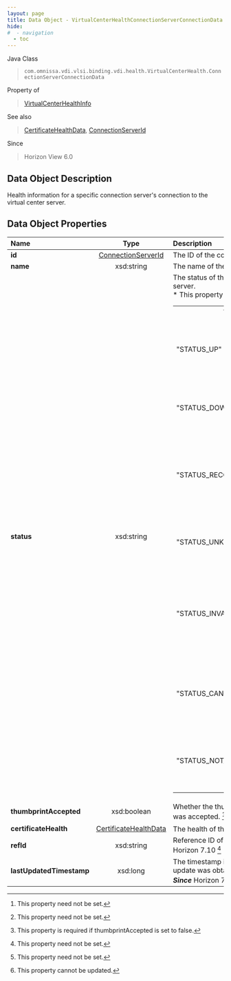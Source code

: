 ```yaml
---
layout: page
title: Data Object - VirtualCenterHealthConnectionServerConnectionData
hide:
#  - navigation
  - toc
---
```






Java Class
> `com.omnissa.vdi.vlsi.binding.vdi.health.VirtualCenterHealth.ConnectionServerConnectionData`

Property of
> [VirtualCenterHealthInfo](vdi.health.VirtualCenterHealth.VirtualCenterHealthInfo.md#field_detail)

See also
> [CertificateHealthData](vdi.health.CertificateHealthData.md), [ConnectionServerId](vdi.entity.ConnectionServerId.md)

Since
> Horizon View 6.0


## Data Object Description

Health information for a specific connection server's connection to the virtual center server.

## Data Object Properties

 Name | Type | Description
:---|:---:|:---
**id**| [ConnectionServerId](vdi.entity.ConnectionServerId.md)|  The ID of the connection server.
**name**|  xsd:string|  The name of the Connection Server.
**status**|  xsd:string|  The status of the connection to the Virtual Center server.<br>* This property will be one of:<br><table><tr><th>Value</th><th>Description</th></tr><tr><td>"STATUS_UP"</td><td>The connection to Virtual Center server is working properly.</td></tr><tr><td>"STATUS_DOWN"</td><td>The connection to Virtual Center server was down.</td></tr><tr><td>"STATUS_RECONNECTING"</td><td>The connection to Virtual Center server was lost and is being reconnected to.</td></tr><tr><td>"STATUS_UNKNOWN"</td><td>Connection state to Virtual Center server is unknown.</td></tr><tr><td>"STATUS_INVALIDCREDENTIALS"</td><td>The supplied credentials cannot be used to authenticate to the Virtual Center server.</td></tr><tr><td>"STATUS_CANNOTLOGIN"</td><td>The connection server cannot login to the Virtual Center server.</td></tr><tr><td>"STATUS_NOT_YET_CONNECTED"</td><td>Connection server has not yet connect to Virtual Center server.</td></tr></table>
**thumbprintAccepted**|  xsd:boolean|  Whether the thumbprint of the Virtual Center server was accepted. [^1]
**certificateHealth**| [CertificateHealthData](vdi.health.CertificateHealthData.md)|  The health of the certificate. [^1] [^244]
**refId**|  xsd:string|  Reference ID of the connection server.  **_Since_** Horizon 7.10 [^1]
**lastUpdatedTimestamp**|  xsd:long|  The timestamp in milliseconds when the last update was obtained. Measured as epoch time.  **_Since_** Horizon 7.12 [^1] [^2]


 


[^1]: This property need not be set.
[^2]: This property cannot be updated.
[^244]: This property is required if thumbprintAccepted is set to false.